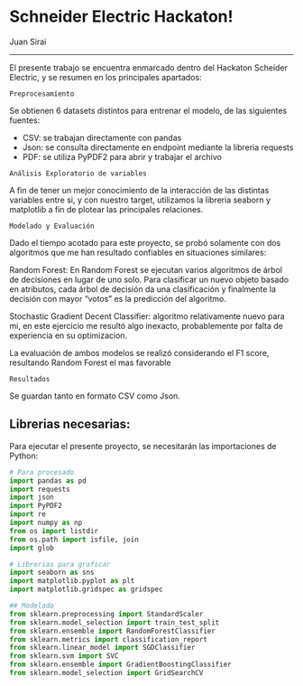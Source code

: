 # Schneider Electric Hackaton!

Juan Sirai

-----------------------------------------------------------------------

El presente trabajo se encuentra enmarcado dentro del Hackaton Scheider Electric, y se resumen en los principales apartados:

`Preprocesamiento`

Se obtienen 6 datasets distintos para entrenar el modelo, de las siguientes fuentes:
* CSV: se trabajan directamente con pandas
* Json: se consulta directamente en endpoint mediante la libreria requests
* PDF: se utiliza PyPDF2 para abrir y trabajar el archivo

`Análisis Exploratorio de variables`

A fin de tener un mejor conocimiento de la interacción de las distintas variables entre si, y con nuestro target, utilizamos la libreria seaborn y matplotlib a fin de plotear las principales relaciones.

`Modelado y Evaluación`

Dado el tiempo acotado para este proyecto, se probó solamente con dos algoritmos que me han resultado confiables en situaciones similares:

Random Forest: En Random Forest se ejecutan varios algoritmos de árbol de decisiones en lugar de uno solo. Para clasificar un nuevo objeto basado en atributos,
cada árbol de decisión da una clasificación y finalmente la decisión con mayor “votos” es la predicción del algoritmo.

Stochastic Gradient Decent Classifier: algoritmo relativamente nuevo para mi, en este ejercicio me resultó algo inexacto, probablemente por falta de experiencia en su optimizacion.

La evaluación de ambos modelos se realizó considerando el F1 score, resultando Random Forest el mas favorable

`Resultados`

Se guardan tanto en formato CSV como Json.

## Librerias necesarias:

Para ejecutar el presente proyecto, se necesitarán las importaciones de Python:

```python
# Para procesado
import pandas as pd
import requests
import json
import PyPDF2
import re
import numpy as np
from os import listdir
from os.path import isfile, join
import glob

# Librerias para graficar
import seaborn as sns
import matplotlib.pyplot as plt
import matplotlib.gridspec as gridspec

## Modelado
from sklearn.preprocessing import StandardScaler
from sklearn.model_selection import train_test_split
from sklearn.ensemble import RandomForestClassifier
from sklearn.metrics import classification_report
from sklearn.linear_model import SGDClassifier
from sklearn.svm import SVC
from sklearn.ensemble import GradientBoostingClassifier
from sklearn.model_selection import GridSearchCV
```
